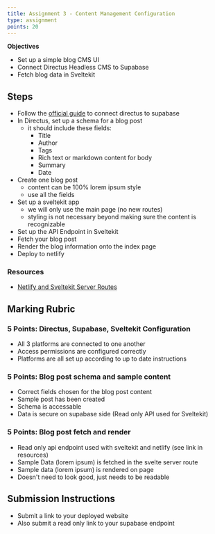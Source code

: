 ```yaml
---
title: Assignment 3 - Content Management Configuration
type: assignment
points: 20
---
```


**Objectives**

- Set up a simple blog CMS UI
- Connect Directus Headless CMS to Supabase
- Fetch blog data in Sveltekit

## Steps

- Follow the [official guide](https://supabase.com/partners/integrations/directus) to connect directus to supabase
- In Directus, set up a schema for a blog post
  - it should include these fields:
    - Title
    - Author
    - Tags
    - Rich text or markdown content for body
    - Summary
    - Date
- Create one blog post
  - content can be 100% lorem ipsum style
  - use all the fields
- Set up a sveltekit app
  - we will only use the main page (no new routes)
  - styling is not necessary beyond making sure the content is recognizable
- Set up the API Endpoint in Sveltekit
- Fetch your blog post
- Render the blog information onto the index page
- Deploy to netlify

### Resources

- [Netlify and Sveltekit Server Routes](https://docs.netlify.com/integrations/frameworks/sveltekit/)

## Marking Rubric

### 5 Points: Directus, Supabase, Sveltekit Configuration

- All 3 platforms are connected to one another
- Access permissions are configured correctly
- Platforms are all set up according to up to date instructions

### 5 Points: Blog post schema and sample content

- Correct fields chosen for the blog post content
- Sample post has been created
- Schema is accessable
- Data is secure on supabase side (Read only API used for Sveltekit)

### 5 Points: Blog post fetch and render

- Read only api endpoint used with sveltekit and netlify (see link in resources)
- Sample Data (lorem ipsum) is fetched in the svelte server route
- Sample data (lorem ipsum) is rendered on page
- Doesn't need to look good, just needs to be readable

## Submission Instructions

- Submit a link to your deployed website
- Also submit a read only link to your supabase endpoint

